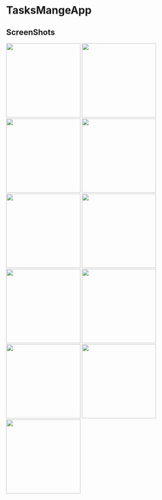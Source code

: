 # TasksMangeApp

## ScreenShots
<img src="https://github.com/Mahmoud412/TasksMangeApp/assets/52178976/3efca38d-866f-4b06-9d5b-96813e6cf632" width="200" heghit="300">
<img src="https://github.com/Mahmoud412/TasksMangeApp/assets/52178976/548ab1db-a4c9-4b4e-9abb-3e4a3495cc44" width="200" heghit="300">
<img src="https://github.com/Mahmoud412/TasksMangeApp/assets/52178976/e5ccb3d6-eb78-40a1-a29a-b5996e45e20e"width="200" heghit="300">
<img src = "https://github.com/Mahmoud412/TasksMangeApp/assets/52178976/63058b9e-715b-4763-bf1b-6325aaddc50e" width="200" heghit="300">
<img src="https://github.com/Mahmoud412/TasksMangeApp/assets/52178976/bb02fa81-56a9-4681-88b5-c2dc8a4f2364" width="200" heghit="300">
<img src="https://github.com/Mahmoud412/TasksMangeApp/assets/52178976/3da7afda-66b1-444e-8840-3f507062d91d" width="200" heghit="300">
<img src="https://github.com/Mahmoud412/TasksMangeApp/assets/52178976/28707c68-e8a8-4a2f-aada-75e515f4848d" width="200" heghit="300">
<img src ="https://github.com/Mahmoud412/TasksMangeApp/assets/52178976/baed65b4-221e-466e-9c9d-9b050622bd68" width="200" heghit="300">
<img src ="https://github.com/Mahmoud412/TasksMangeApp/assets/52178976/873785c8-d81e-42b2-a1f1-8fa2183f2809" width="200" heghit="300">
<img src = "https://github.com/Mahmoud412/TasksMangeApp/assets/52178976/94253a30-e10e-4be7-8e8b-1add7bbf0aea" width="200" heghit="300">
<img src = "https://github.com/Mahmoud412/TasksMangeApp/assets/52178976/87067048-2ea9-4019-8d15-e6795be5fb86" width="200" heghit="300">
